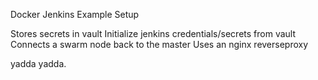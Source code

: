 Docker Jenkins Example Setup

Stores secrets in vault
Initialize jenkins credentials/secrets from vault
Connects a swarm node back to the master
Uses an nginx reverseproxy

yadda yadda.
